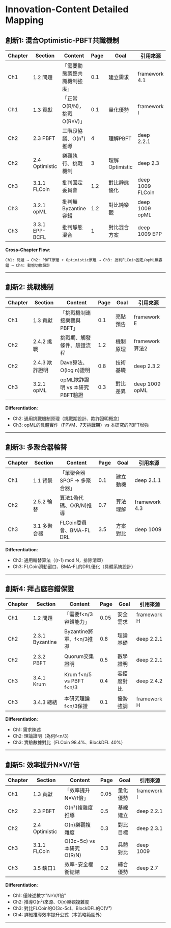 # Innovation-Content Detailed Mapping

## 創新1: 混合Optimistic-PBFT共識機制

| Chapter | Section | Content | Page | Goal | 引用來源 |
|---------|---------|---------|------|------|---------|
| Ch1 | 1.2 問題 | 「需要動態調整共識機制強度」 | 0.1 | 建立需求 | framework 4.1 |
| Ch1 | 1.3 貢獻 | 「正常O(R/N)，挑戰O(R×V)」 | 0.1 | 量化優勢 | framework I |
| Ch2 | 2.3 PBFT | 三階段協議、O(n²)推導 | 4 | 理解PBFT | deep 2.2.1 |
| Ch2 | 2.4 Optimistic | 樂觀執行、挑戰機制 | 3 | 理解Optimistic | deep 2.3 |
| Ch3 | 3.1.1 FLCoin | 批判固定委員會 | 1.2 | 對比靜態優化 | deep 1009 FLCoin |
| Ch3 | 3.2.1 opML | 批判無Byzantine容錯 | 1.2 | 對比純樂觀 | deep 1009 opML |
| Ch3 | 3.3.1 EPP-BCFL | 批判靜態混合 | 1 | 對比混合方案 | deep 1009 EPP |

**Cross-Chapter Flow**:
```
Ch1: 問題 → Ch2: PBFT原理 + Optimistic原理 → Ch3: 批判FLCoin固定/opML無容錯 → Ch4: 動態切換設計
```

---

## 創新2: 挑戰機制

| Chapter | Section | Content | Page | Goal | 引用來源 |
|---------|---------|---------|------|------|---------|
| Ch1 | 1.3 貢獻 | 「挑戰機制連接樂觀與PBFT」 | 0.1 | 亮點預告 | framework E |
| Ch2 | 2.4.2 挑戰 | 挑戰期、觸發條件、驗證流程 | 1.2 | 機制原理 | framework 算法2 |
| Ch2 | 2.4.3 欺詐證明 | Dave算法、O(log n)證明 | 0.8 | 技術基礎 | deep 2.3.2 |
| Ch3 | 3.2.1 opML | opML欺詐證明 vs 本研究PBFT驗證 | 0.3 | 對比差異 | deep 1009 opML |

**Differentiation**:
- Ch2: 通用挑戰機制原理（挑戰期設計、欺詐證明概念）
- Ch3: opML的具體實作（FPVM、7天挑戰期）vs 本研究的PBFT增強

---

## 創新3: 多聚合器輪替

| Chapter | Section | Content | Page | Goal | 引用來源 |
|---------|---------|---------|------|------|---------|
| Ch1 | 1.1 背景 | 「單聚合器SPOF → 多聚合器」 | 0.1 | 建立動機 | deep 2.1.1 |
| Ch2 | 2.5.2 輪替 | 算法1偽代碼、O(R/N)推導 | 0.7 | 算法理解 | framework 4.3 |
| Ch3 | 3.1 多聚合器 | FLCoin委員會、BMA-FL DRL | 3.5 | 方案對比 | deep 1009 |

**Differentiation**:
- Ch2: 通用輪替算法（(r-1) mod N，排除清單）
- Ch3: FLCoin滑動窗口、BMA-FL的DRL優化（具體系統設計）

---

## 創新4: 拜占庭容錯保證

| Chapter | Section | Content | Page | Goal | 引用來源 |
|---------|---------|---------|------|------|---------|
| Ch1 | 1.2 問題 | 「需要f<n/3容錯能力」 | 0.05 | 安全需求 | framework H |
| Ch2 | 2.3.1 Byzantine | Byzantine將軍、f<n/3推導 | 0.8 | 理論基礎 | deep 2.2.1 |
| Ch2 | 2.3.2 PBFT | Quorum交集證明 | 0.5 | 數學證明 | deep 2.2.1 |
| Ch3 | 3.4.1 Krum | Krum f<n/5 vs PBFT f<n/3 | 0.4 | 容錯度對比 | deep 2.4.2 |
| Ch3 | 3.4.3 總結 | 本研究理論f<n/3保證 | 0.1 | 優勢強調 | framework H |

**Differentiation**:
- Ch1: 需求陳述
- Ch2: 理論證明（為何f<n/3）
- Ch3: 實驗數據對比（FLCoin 98.4%、BlockDFL 40%）

---

## 創新5: 效率提升N×V/f倍

| Chapter | Section | Content | Page | Goal | 引用來源 |
|---------|---------|---------|------|------|---------|
| Ch1 | 1.3 貢獻 | 「效率提升N×V/f倍」 | 0.05 | 量化優勢 | framework I |
| Ch2 | 2.3 PBFT | O(n²)複雜度推導 | 0.5 | 基線建立 | deep 2.2.1 |
| Ch2 | 2.4 Optimistic | O(n)樂觀複雜度 | 0.3 | 對比目標 | deep 2.3.1 |
| Ch3 | 3.1.1 FLCoin | O(3c-5c) vs 本研究O(R/N) | 0.3 | 具體對比 | deep 1009 |
| Ch3 | 3.5 缺口1 | 效率-安全權衡總結 | 0.2 | 綜合優勢 | deep 2.7 |

**Differentiation**:
- Ch1: 僅陳述數字"N×V/f倍"
- Ch2: 推導O(n²)來源、O(n)樂觀複雜度
- Ch3: 對比FLCoin的O(3c-5c)、BlockDFL的O(V²)
- Ch4: 詳細推導效率提升公式（本策略範圍外）

---

